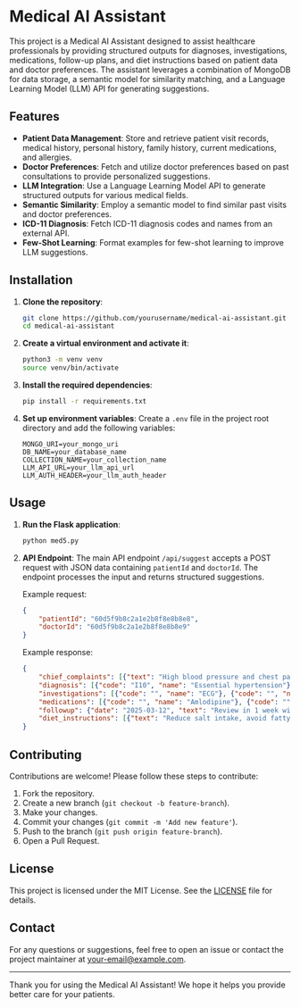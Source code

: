 # Medical AI Assistant

This project is a Medical AI Assistant designed to assist healthcare professionals by providing structured outputs for diagnoses, investigations, medications, follow-up plans, and diet instructions based on patient data and doctor preferences. The assistant leverages a combination of MongoDB for data storage, a semantic model for similarity matching, and a Language Learning Model (LLM) API for generating suggestions.

## Features

- **Patient Data Management**: Store and retrieve patient visit records, medical history, personal history, family history, current medications, and allergies.
- **Doctor Preferences**: Fetch and utilize doctor preferences based on past consultations to provide personalized suggestions.
- **LLM Integration**: Use a Language Learning Model API to generate structured outputs for various medical fields.
- **Semantic Similarity**: Employ a semantic model to find similar past visits and doctor preferences.
- **ICD-11 Diagnosis**: Fetch ICD-11 diagnosis codes and names from an external API.
- **Few-Shot Learning**: Format examples for few-shot learning to improve LLM suggestions.

## Installation

1. **Clone the repository**:
    ```bash
    git clone https://github.com/yourusername/medical-ai-assistant.git
    cd medical-ai-assistant
    ```

2. **Create a virtual environment and activate it**:
    ```bash
    python3 -m venv venv
    source venv/bin/activate
    ```

3. **Install the required dependencies**:
    ```bash
    pip install -r requirements.txt
    ```

4. **Set up environment variables**:
    Create a `.env` file in the project root directory and add the following variables:
    ```env
    MONGO_URI=your_mongo_uri
    DB_NAME=your_database_name
    COLLECTION_NAME=your_collection_name
    LLM_API_URL=your_llm_api_url
    LLM_AUTH_HEADER=your_llm_auth_header
    ```

## Usage

1. **Run the Flask application**:
    ```bash
    python med5.py
    ```

2. **API Endpoint**:
    The main API endpoint `/api/suggest` accepts a POST request with JSON data containing `patientId` and `doctorId`. The endpoint processes the input and returns structured suggestions.

    Example request:
    ```json
    {
        "patientId": "60d5f9b8c2a1e2b8f8e8b8e8",
        "doctorId": "60d5f9b8c2a1e2b8f8e8b8e9"
    }
    ```

    Example response:
    ```json
    {
        "chief_complaints": [{"text": "High blood pressure and chest pain."}],
        "diagnosis": [{"code": "I10", "name": "Essential hypertension"}],
        "investigations": [{"code": "", "name": "ECG"}, {"code": "", "name": "Chest X-ray"}],
        "medications": [{"code": "", "name": "Amlodipine"}, {"code": "", "name": "Nitroglycerin"}],
        "followup": {"date": "2025-03-12", "text": "Review in 1 week with ECG results."},
        "diet_instructions": [{"text": "Reduce salt intake, avoid fatty foods, increase potassium-rich foods"}]
    }
    ```

## Contributing

Contributions are welcome! Please follow these steps to contribute:

1. Fork the repository.
2. Create a new branch (`git checkout -b feature-branch`).
3. Make your changes.
4. Commit your changes (`git commit -m 'Add new feature'`).
5. Push to the branch (`git push origin feature-branch`).
6. Open a Pull Request.

## License

This project is licensed under the MIT License. See the [LICENSE](http://_vscodecontentref_/1) file for details.

## Contact

For any questions or suggestions, feel free to open an issue or contact the project maintainer at [your-email@example.com](mailto:vulapusairohith28@gmail.com).

---

Thank you for using the Medical AI Assistant! We hope it helps you provide better care for your patients.
